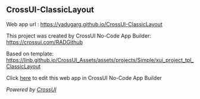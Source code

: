 ## CrossUI-ClassicLayout
Web app url : https://yadugarg.github.io/CrossUI-ClassicLayout

This project was created by CrossUI No-Code App Builder: https://crossui.com/RADGithub

Based on template: https://linb.github.io/CrossUI_Assets/assets/projects/Simple/xui_project_tpl_ClassicLayout

Click [here](https://crossui.com/RADGithub/#!from=github&owner=yadugarg&repo=CrossUI-ClassicLayout) to edit this web app in CrossUI No-Code App Builder

<i>Powered by [CrossUI](https://crossui.com)</i>
